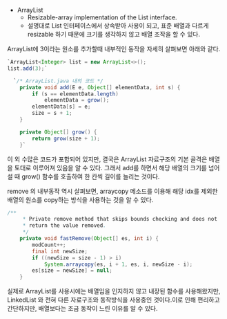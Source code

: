 
- ArrayList
    - Resizable-array implementation of the List interface.
    - 설명대로 List 인터페이스에서 상속받아 사용이 되고, 표준 배열과 다르게 resizable 하기 때문에 크기를 생각하지 않고 배열 조작을 할 수 있다.

ArrayList에 3이라는 원소를 추가할때 내부적인 동작을 자세히 살펴보면 아래와 같다.

```java
`ArrayList<Integer> list = new ArrayList<>();
list.add(3);`

  `/* ArrayList.java 내의 코드 */
    private void add(E e, Object[] elementData, int s) {
        if (s == elementData.length)
            elementData = grow();
        elementData[s] = e;
        size = s + 1;
    }

    private Object[] grow() {
        return grow(size + 1);
    }`
```

이 외 수많은 코드가 포함되어 있지만, 결국은 ArrayList 자료구조의 기본 골격은 배열을 토대로 이루어져 있음을 알 수 있다. 그래서 add를 하면서 해당 배열의 크기를 넘어설 때 grow() 함수를 호출하여 한 칸씩 길이를 늘리는 것이다.

remove 의 내부동작 역시 살펴보면, arraycopy 메소드를 이용해 해당 idx를 제외한 배열의 원소를 copy하는 방식을 사용하는 것을 알 수 있다.

```java
/**
     * Private remove method that skips bounds checking and does not
     * return the value removed.
     */
    private void fastRemove(Object[] es, int i) {
        modCount++;
        final int newSize;
        if ((newSize = size - 1) > i)
            System.arraycopy(es, i + 1, es, i, newSize - i);
        es[size = newSize] = null;
    }
```

실제로 ArrayList를 사용시에는 배열임을 인지하지 않고 내장된 함수를 사용해왔지만, LinkedList 와 전혀 다른 자료구조와 동작방식을 사용중인 것이다.이로 인해 편리하고 간단하지만, 배열보다는 조금 동작이 느린 이유를 알 수 있다.
